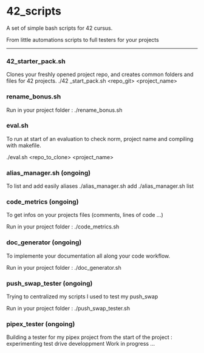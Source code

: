 # 42_scripts
A set of simple bash scripts for 42 cursus.

From little automations scripts to full testers for your projects

---

### 42_starter_pack.sh
Clones your freshly opened project repo, and creates common folders and files for 42 projects.
./42 _start_pack.sh <repo_git> <project_name>

### rename_bonus.sh 
Run in your project folder :
./rename_bonus.sh

### eval.sh
To run at start of an evaluation to check norm, project name and compiling with makefile.

./eval.sh <repo_to_clone> <project_name>

### alias_manager.sh (ongoing)
To list and add easily aliases
./alias_manager.sh add <alias> <exec>
./alias_manager.sh list

### code_metrics (ongoing)
To get infos on your projects files (comments, lines of code ...)

Run in your project folder :
./code_metrics.sh

### doc_generator (ongoing)
To implemente your documentation all along your code workflow.

Run in your project folder :
./doc_generator.sh 

### push_swap_tester (ongoing)
Trying to centralized my scripts I used to test my push_swap

Run in your project folder :
./push_swap_tester.sh

### pipex_tester (ongoing)
Building a tester for my pipex project from the start of the project : experimenting test drive developpment
Work in progress ...
